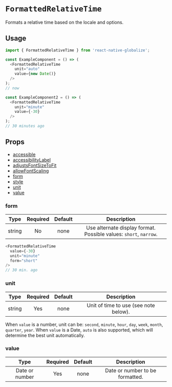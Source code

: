 # `FormattedRelativeTime`

Formats a relative time based on the locale and options.

## Usage

```js
import { FormattedRelativeTime } from 'react-native-globalize';

const ExampleComponent = () => (
  <FormattedRelativeTime
    unit="auto"
    value={new Date()}
  />
);
// now

const ExampleComponent2 = () => (
  <FormattedRelativeTime
    unit="minute"
    value={-30}
  />
);
// 30 minutes ago
```

## Props

- [accessible](https://facebook.github.io/react-native/docs/text#accessible)
- [accessibilityLabel](https://facebook.github.io/react-native/docs/text#accessibilitylabel)
- [adjustsFontSizeToFit](https://facebook.github.io/react-native/docs/text#adjustsfontsizetofit)
- [allowFontScaling](https://facebook.github.io/react-native/docs/text#allowfontscaling)
- [form](#form)
- [style](https://facebook.github.io/react-native/docs/text#style)
- [unit](#unit)
- [value](#value)

### form

|  Type  | Required | Default | Description |
| :----: | :------: | :-----: | :---------: |
| string |    No    |   none  | Use alternate display format. Possible values: `short`, `narrow`. |

```js
<FormattedRelativeTime
  value={-30}
  unit="minute"
  form="short"
/>
// 30 min. ago
```

### unit

|  Type   | Required | Default | Description |
| :-----: | :------: | :-----: | :---------: |
| string  |    Yes   |   none  | Unit of time to use (see note below). |

When `value` is a number, unit can be: `second`, `minute`, `hour`, `day`, `week`, `month`, `quarter`, `year`. When `value` is a Date, `auto` is also supported, which will determine the best unit automatically.

### value

|       Type      | Required | Default | Description |
| :-------------: | :------: | :-----: | :---------: |
| Date or number  |    Yes   |   none  | Date or number to be formatted. |
